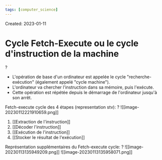 ```yaml
---
tags: [computer_science] 
---
```

Created: 2023-01-11

# Cycle Fetch-Execute ou le cycle d'instruction de la machine
?
- L'opération de base d'un ordinateur est appelée le cycle "recherche-exécution" (également appelé "cycle machine").
- L'ordinateur va chercher l'instruction dans sa mémoire, puis l'exécute.
- Cette opération est répétée depuis le démarrage de l'ordinateur jusqu'à son arrêt.
<!--SR:!2024-03-11,243,230-->

Fetch-execute cycle des 4 étapes (representation stv):
?
![[image-20230112221910659.png]]
1. [[Extraction de l'instruction]]
2. [[Décoder l'instruction]]
3. [[Exécution de l'instruction]]
4. [[Stocker le résultat de l'exécution]]
<!--SR:!2023-09-30,61,228-->

Représentation supplémentaires du Fetch-execute cycle:
?
![[image-20230113135949209.png]]
![[image-20230113135958071.png]]
<!--SR:!2024-01-13,206,228-->




